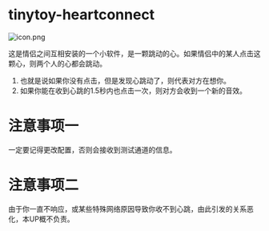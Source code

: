 # tinytoy-heartconnect

![icon.png](https://p6-juejin.byteimg.com/tos-cn-i-k3u1fbpfcp/b7ad006c54b94340999a3628d990e325~tplv-k3u1fbpfcp-watermark.image?)

这是情侣之间互相安装的一个小软件，是一颗跳动的心。如果情侣中的某人点击这颗心，则两个人的心都会跳动。

1. 也就是说如果你没有点击，但是发现心跳动了，则代表对方在想你。
2. 如果你能在收到心跳的1.5秒内也点击一次，则对方会收到一个新的音效。

# 注意事项一

一定要记得更改配置，否则会接收到测试通道的信息。

# 注意事项二

由于你一直不响应，或某些特殊网络原因导致你收不到心跳，由此引发的关系恶化，本UP概不负责。